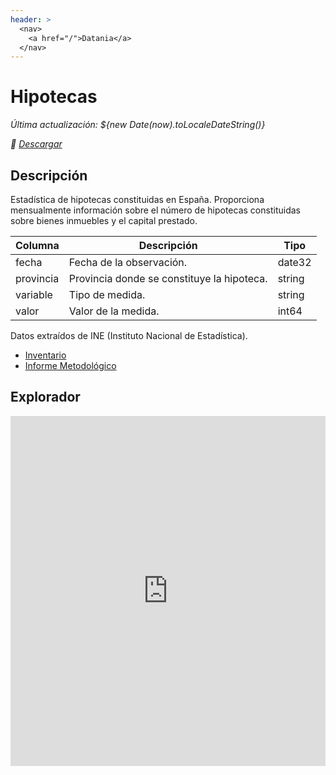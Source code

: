 ```yaml
---
header: >
  <nav>
    <a href="/">Datania</a>
  </nav>
---
```

# Hipotecas

<div class="grid grid-cols-4">
<div class="card">

_Última actualización:  ${new Date(now).toLocaleDateString()}_

</div>
<div class="card">

_💾 [Descargar](https://huggingface.co/datasets/datania/hipotecas)_

</div>
</div>

## Descripción

Estadística de hipotecas constituidas en España.
Proporciona mensualmente información sobre el número de hipotecas constituidas sobre bienes inmuebles y el capital prestado.

| Columna    | Descripción                                | Tipo               |
|------------|--------------------------------------------|--------------------|
| fecha      | Fecha de la observación.                   | date32             |
| provincia  | Provincia donde se constituye la hipoteca. | string             |
| variable   | Tipo de medida.                            | string             |
| valor      | Valor de la medida.                        | int64              |

Datos extraídos de INE (Instituto Nacional de Estadística).

- [Inventario](https://www.ine.es/dyngs/IOE/es/operacion.htm?numinv=30149)
- [Informe Metodológico](https://www.ine.es/dynt3/metadatos/es/RespuestaDatos.html?oe=30149)

## Explorador

<iframe
  src="https://huggingface.co/datasets/datania/hipotecas/embed/viewer/default/train"
  frameborder="0"
  width="100%"
  height="560px"
></iframe>
